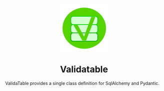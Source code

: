 <p align="center">
<img  width="150" height="150" src="./docs/img/V.svg">
</p>

<h1 align="center">Validatable</h1>

ValidaTable provides a single class definition for SqlAlchemy and Pydantic.
